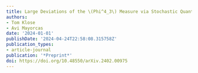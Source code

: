 ```yaml
---
title: Large Deviations of the \(Phi^4_3\) Measure via Stochastic Quantisation
authors:
- Tom Klose
- Avi Mayorcas
date: '2024-01-01'
publishDate: '2024-04-24T22:58:08.315758Z'
publication_types:
- article-journal
publication: '*Preprint*'
doi: https://doi.org/10.48550/arXiv.2402.00975
---
```

